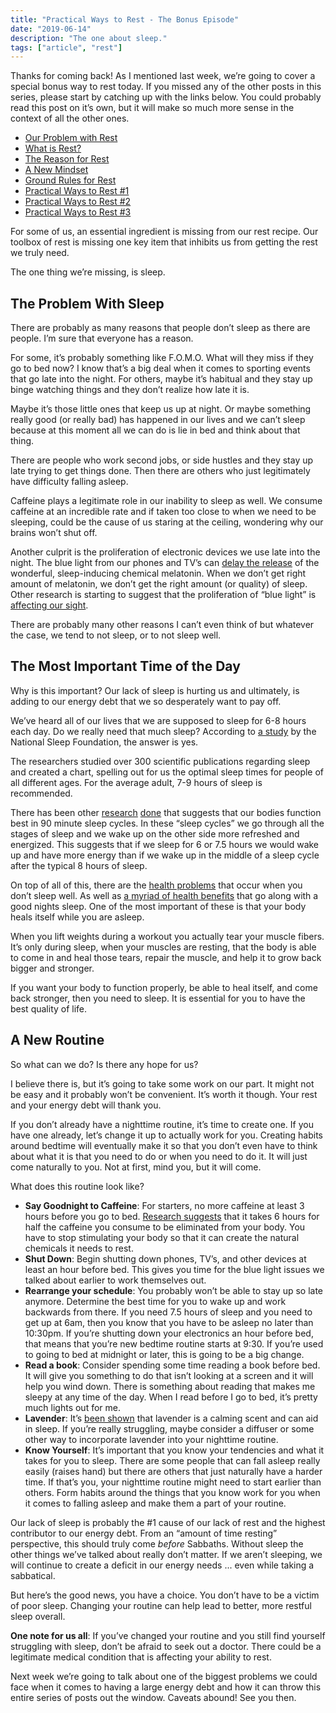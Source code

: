 ```yaml
---
title: "Practical Ways to Rest - The Bonus Episode"
date: "2019-06-14"
description: "The one about sleep."
tags: ["article", "rest"]
---
```


Thanks for coming back! As I mentioned last week, we’re going to cover a special bonus way to rest today. If you missed any of the other posts in this series, please start by catching up with the links below. You could probably read this post on it’s own, but it will make so much more sense in the context of all the other ones.

- [Our Problem with Rest](https://www.richarddubay.com/2019/04/12/our-problem-with-rest/)
- [What is Rest?](https://www.richarddubay.com/2019/04/19/what-is-rest/)
- [The Reason for Rest](https://www.richarddubay.com/2019/05/03/the-reason-for-rest/)
- [A New Mindset](https://www.richarddubay.com/2019/05/10/a-new-mindset/)
- [Ground Rules for Rest](https://www.richarddubay.com/2019/05/17/ground-rules-for-rest/)
- [Practical Ways to Rest #1](https://www.richarddubay.com/2019/05/24/practical-ways-to-rest-1/)
- [Practical Ways to Rest #2](https://www.richarddubay.com/2019/05/24/practical-ways-to-rest-2/)
- [Practical Ways to Rest #3](https://www.richarddubay.com/2019/05/24/practical-ways-to-rest-3/)

For some of us, an essential ingredient is missing from our rest recipe. Our toolbox of rest is missing one key item that inhibits us from getting the rest we truly need.

The one thing we’re missing, is sleep.

## The Problem With Sleep

There are probably as many reasons that people don’t sleep as there are people. I’m sure that everyone has a reason.

For some, it’s probably something like F.O.M.O. What will they miss if they go to bed now? I know that’s a big deal when it comes to sporting events that go late into the night. For others, maybe it’s habitual and they stay up binge watching things and they don’t realize how late it is.

Maybe it’s those little ones that keep us up at night. Or maybe something really good (or really bad) has happened in our lives and we can’t sleep because at this moment all we can do is lie in bed and think about that thing.

There are people who work second jobs, or side hustles and they stay up late trying to get things done. Then there are others who just legitimately have difficulty falling asleep.

Caffeine plays a legitimate role in our inability to sleep as well. We consume caffeine at an incredible rate and if taken too close to when we need to be sleeping, could be the cause of us staring at the ceiling, wondering why our brains won’t shut off.

Another culprit is the proliferation of electronic devices we use late into the night. The blue light from our phones and TV’s can [delay the release](https://www.sleepfoundation.org/articles/how-blue-light-affects-kids-sleep) of the wonderful, sleep-inducing chemical melatonin. When we don’t get right amount of melatonin, we don’t get the right amount (or quality) of sleep. Other research is starting to suggest that the proliferation of “blue light” is [affecting our sight](https://getpocket.com/explore/item/there-s-a-lot-to-learn-about-how-blue-light-affects-our-eyes).

There are probably many other reasons I can’t even think of but whatever the case, we tend to not sleep, or to not sleep well.

## The Most Important Time of the Day

Why is this important? Our lack of sleep is hurting us and ultimately, is adding to our energy debt that we so desperately want to pay off.

We’ve heard all of our lives that we are supposed to sleep for 6-8 hours each day. Do we really need that much sleep? According to [a study](https://www.sleepfoundation.org/excessive-sleepiness/support/how-much-sleep-do-we-really-need) by the National Sleep Foundation, the answer is yes.

The researchers studied over 300 scientific publications regarding sleep and created a chart, spelling out for us the optimal sleep times for people of all different ages. For the average adult, 7-9 hours of sleep is recommended.

There has been other [research](https://www.psychologytoday.com/us/blog/between-you-and-me/201307/your-sleep-cycle-revealed) [done](https://fmidr.com/the-power-of-the-sleep-cycle/) that suggests that our bodies function best in 90 minute sleep cycles. In these “sleep cycles” we go through all the stages of sleep and we wake up on the other side more refreshed and energized. This suggests that if we sleep for 6 or 7.5 hours we would wake up and have more energy than if we wake up in the middle of a sleep cycle after the typical 8 hours of sleep.

On top of all of this, there are the [health problems](https://elemental.medium.com/why-lack-of-sleep-is-so-bad-for-you-793143dc84ec) that occur when you don’t sleep well. As well as [a myriad of health benefits](https://www.verywellhealth.com/top-health-benefits-of-a-good-nights-sleep-2223766) that go along with a good nights sleep. One of the most important of these is that your body heals itself while you are asleep.

When you lift weights during a workout you actually tear your muscle fibers. It’s only during sleep, when your muscles are resting, that the body is able to come in and heal those tears, repair the muscle, and help it to grow back bigger and stronger.

If you want your body to function properly, be able to heal itself, and come back stronger, then you need to sleep. It is essential for you to have the best quality of life.

## A New Routine

So what can we do? Is there any hope for us?

I believe there is, but it’s going to take some work on our part. It might not be easy and it probably won’t be convenient. It’s worth it though. Your rest and your energy debt will thank you.

If you don’t already have a nighttime routine, it’s time to create one. If you have one already, let’s change it up to actually work for you. Creating habits around bedtime will eventually make it so that you don’t even have to think about what it is that you need to do or when you need to do it. It will just come naturally to you. Not at first, mind you, but it will come.

What does this routine look like?

- **Say Goodnight to Caffeine**: For starters, no more caffeine at least 3 hours before you go to bed. [Research suggests](https://www.sleepfoundation.org/articles/caffeine-and-sleep) that it takes 6 hours for half the caffeine you consume to be eliminated from your body. You have to stop stimulating your body so that it can create the natural chemicals it needs to rest.
- **Shut Down**: Begin shutting down phones, TV’s, and other devices at least an hour before bed. This gives you time for the blue light issues we talked about earlier to work themselves out.
- **Rearrange your schedule**: You probably won’t be able to stay up so late anymore. Determine the best time for you to wake up and work backwards from there. If you need 7.5 hours of sleep and you need to get up at 6am, then you know that you have to be asleep no later than 10:30pm. If you’re shutting down your electronics an hour before bed, that means that you’re new bedtime routine starts at 9:30. If you’re used to going to bed at midnight or later, this is going to be a big change.
- **Read a book**: Consider spending some time reading a book before bed. It will give you something to do that isn’t looking at a screen and it will help you wind down. There is something about reading that makes me sleepy at any time of the day. When I read before I go to bed, it’s pretty much lights out for me.
- **Lavender**: It’s [been shown](https://www.sleepfoundation.org/bedroom-environment/smell/how-smell-affects-your-sleep) that lavender is a calming scent and can aid in sleep. If you’re really struggling, maybe consider a diffuser or some other way to incorporate lavender into your nighttime routine.
- **Know Yourself**: It’s important that you know your tendencies and what it takes for you to sleep. There are some people that can fall asleep really easily (raises hand) but there are others that just naturally have a harder time. If that’s you, your nighttime routine might need to start earlier than others. Form habits around the things that you know work for you when it comes to falling asleep and make them a part of your routine.

Our lack of sleep is probably the #1 cause of our lack of rest and the highest contributor to our energy debt. From an “amount of time resting” perspective, this should truly come _before_ Sabbaths. Without sleep the other things we’ve talked about really don’t matter. If we aren’t sleeping, we will continue to create a deficit in our energy needs ... even while taking a sabbatical.

But here’s the good news, you have a choice. You don’t have to be a victim of poor sleep. Changing your routine can help lead to better, more restful sleep overall.

**One note for us all**: If you’ve changed your routine and you still find yourself struggling with sleep, don’t be afraid to seek out a doctor. There could be a legitimate medical condition that is affecting your ability to rest.

Next week we’re going to talk about one of the biggest problems we could face when it comes to having a large energy debt and how it can throw this entire series of posts out the window. Caveats abound! See you then.
